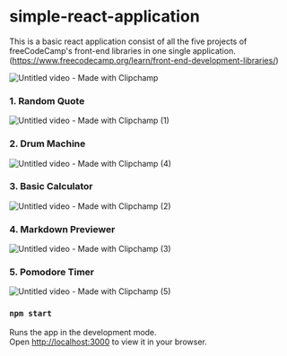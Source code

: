 # simple-react-application

This is a basic react application consist of all the five projects of freeCodeCamp's front-end libraries in one single application.
(https://www.freecodecamp.org/learn/front-end-development-libraries/)

![Untitled video - Made with Clipchamp](https://user-images.githubusercontent.com/65062234/210169522-26d72e6f-17cc-457a-91b9-7ea74c3fbd07.gif)

### 1. Random Quote

![Untitled video - Made with Clipchamp (1)](https://user-images.githubusercontent.com/65062234/210169524-88931a6f-78a9-4447-8f4b-22f237fe99a9.gif)

### 2. Drum Machine

![Untitled video - Made with Clipchamp (4)](https://user-images.githubusercontent.com/65062234/210169535-b9399e5d-8bb1-4191-8bca-798ad0182a00.gif)

### 3. Basic Calculator

![Untitled video - Made with Clipchamp (2)](https://user-images.githubusercontent.com/65062234/210169537-8d64422c-f1f4-4d10-93f4-036ad302c28a.gif)

### 4. Markdown Previewer

![Untitled video - Made with Clipchamp (3)](https://user-images.githubusercontent.com/65062234/210169540-b17e2c40-8530-451e-9a55-7fe4ec7c4aee.gif)

### 5. Pomodore Timer

![Untitled video - Made with Clipchamp (5)](https://user-images.githubusercontent.com/65062234/210169546-910360aa-cf93-467a-9a9f-1b2669feae7b.gif)


### `npm start`

Runs the app in the development mode.\
Open [http://localhost:3000](http://localhost:3000) to view it in your browser.

